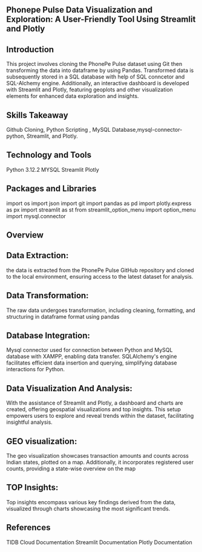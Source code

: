 ## Phonepe Pulse Data Visualization and Exploration: A User-Friendly Tool Using Streamlit and Plotly

## Introduction
This project involves cloning the PhonePe Pulse dataset using Git
then transforming the data into dataframe by using Pandas.
Transformed data is subsequently stored in a SQL database with help of SQL conncetor and SQL-Alchemy engine.
Additionally, an interactive dashboard is developed with Streamlit and Plotly, featuring geoplots and other visualization elements for enhanced data exploration and insights.

## Skills Takeaway
Github Cloning, Python Scripting , MySQL Database,mysql-connector-python, Streamlit, and Plotly.

## Technology and Tools
Python 3.12.2
MYSQL
Streamlit
Plotly

## Packages and Libraries
import os
import json
import git
import pandas as pd
import plotly.express as px
import streamlit as st
from streamlit_option_menu import option_menu
import mysql.connector


## Overview

## Data Extraction:
the data is extracted from the PhonePe Pulse GitHub repository and cloned to the local environment, ensuring access to the latest dataset for analysis.

## Data Transformation:
The raw data undergoes transformation, including cleaning, formatting, and structuring in dataframe format using pandas

## Database Integration:
Mysql connector used for connection between Python and MySQL database with XAMPP, enabling data transfer. SQLAlchemy's engine facilitates efficient data insertion and querying, simplifying database interactions for Python.

## Data Visualization And Analysis:
With the assistance of Streamlit and Plotly, a dashboard and charts are created, offering geospatial visualizations and top insights. This setup empowers users to explore and reveal trends within the dataset, facilitating insightful analysis.

## GEO visualization:
The geo visualization showcases transaction amounts and counts across Indian states, plotted on a map. Additionally, it incorporates registered user counts, providing a state-wise overview on the map

## TOP Insights:
Top insights encompass various key findings derived from the data, visualized through charts showcasing the most significant trends.

## References
TIDB Cloud Documentation
Streamlit Documentation
Plotly Documentation
